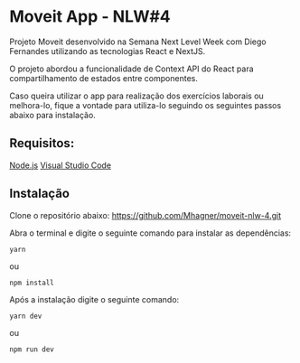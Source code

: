# Moveit App - NLW#4
Projeto Moveit desenvolvido na Semana Next Level Week com Diego Fernandes utilizando as tecnologias React e NextJS. 
    
O projeto abordou a funcionalidade de Context API do React para compartilhamento de estados entre componentes.

Caso queira utilizar o app para realização dos exercícios laborais ou melhora-lo, fique a vontade para utiliza-lo seguindo os seguintes passos abaixo para instalação.

 ## Requisitos:
 [Node.js](https://nodejs.org/en/)
 [Visual Studio Code](https://code.visualstudio.com/)

 ## Instalação
 
 Clone o repositório abaixo:
https://github.com/Mhagner/moveit-nlw-4.git

Abra o terminal e digite o seguinte comando para instalar as dependências:

    yarn
ou

    npm install

Após a instalação digite o seguinte comando:

    yarn dev
ou

    npm run dev
